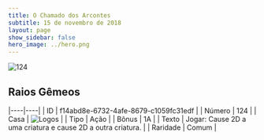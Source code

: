 ```yaml
---
title: O Chamado dos Arcontes
subtitle: 15 de novembro de 2018
layout: page
show_sidebar: false
hero_image: ../hero.png
---
```


![124](https://cdn.keyforgegame.com/media/card_front/pt/341_124_636R5683G3F_pt.png)

## Raios Gêmeos

|----|----|
| ID | f14abd8e-6732-4afe-8679-c1059fc31edf |
| Número | 124 |
| Casa | ![Logos](https://archonarcana.com/images/thumb/c/ce/Logos.png/22px-Logos.png "Logos") |
| Tipo | Ação |
| Bônus | 1A |
| Texto | Jogar: Cause 2D a uma criatura e cause 2D a outra criatura. |
| Raridade | Comum |
